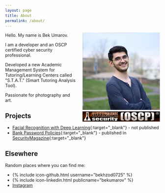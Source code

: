 ```yaml
---
layout: page
title: About
permalink: /about/
---
```


<img src="/assets/me.jpg" width="50%" align="right" style="margin-left: 20px"/>

<img src="/assets/offsecoscp.png" width="50%" align="right" style="margin-left: 20px; margin-top: 5px;" />

Hello. My name is Bek Umarov. 

I am a developer and an OSCP certified cyber security professional. 

Developed a new Academic Management System for Tutoring/Learning Centers called "S.T.A.T." (Smart Tutoring Analysis Tool).

Passionate for photography and art.

## Projects
- [Facial Recognition with Deep Learning](/assets/facial_recognition_paper.pdf){:target="_blank"} - not published
- [Bank Password Policies](http://www.unhcfreg.com/#!PasWoRd-eSaMe-Pa-Gaining-access-to-your-bank-account-with-multiple-passwords-impacts-350-million-customers/c5rt/56d5ce580cf2cacdc4211df9){:target="_blank"} - published in [SecurityMagazine](https://www.securitymagazine.com/articles/86965-research-finds-bank-password-policies-often-weak){:target="_blank"}

## Elsewhere

Random places where you can find me:

- {% include icon-github.html username="bekhzod0725" %}
- {% include icon-linkedin.html publicname="bekumarov" %}
- [Instagram](http://instagram.com/theimpaler0725)

